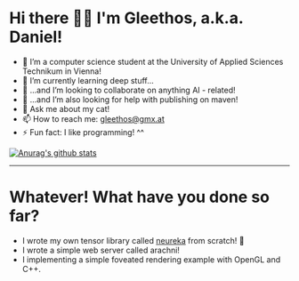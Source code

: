 # Hi there 👋😄 I'm Gleethos, a.k.a. Daniel! #

- :microscope: I’m a computer science student at the University of Applied Sciences Technikum in Vienna!
- 🌱 I’m currently learning deep stuff...
- 👯 ...and I’m looking to collaborate on anything AI - related! 
- 🤔 ...and I’m also looking for help with publishing on maven!
- 💬 Ask me about my cat!
- 📫 How to reach me: gleethos@gmx.at
- ⚡ Fun fact: I like programming! ^^

[![Anurag's github stats](https://github-readme-stats.vercel.app/api?username=Gleethos)](https://github.com/anuraghazra/github-readme-stats)

---

# Whatever! What have you done so far? 

- I wrote my own tensor library called [neureka](https://github.com/Gleethos/neureka) from scratch! 🔭
- I wrote a simple web server called arachni!
- I implementing a simple foveated rendering example with OpenGL and C++. 
